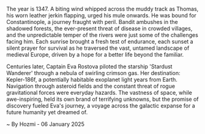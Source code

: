 
The year is 1347.  A biting wind whipped across the muddy track as Thomas, his worn leather jerkin flapping, urged his mule onwards.  He was bound for Constantinople, a journey fraught with peril.  Bandit ambushes in the shadowed forests, the ever-present threat of disease in crowded villages, and the unpredictable temper of the rivers were just some of the challenges facing him.  Each sunrise brought a fresh test of endurance, each sunset a silent prayer for survival as he traversed the vast, untamed landscape of medieval Europe, driven by a hope for a better life beyond the familiar.

Centuries later, Captain Eva Rostova piloted the starship 'Stardust Wanderer' through a nebula of swirling crimson gas.  Her destination: Kepler-186f, a potentially habitable exoplanet light years from Earth.  Navigation through asteroid fields and the constant threat of rogue gravitational forces were everyday hazards.  The vastness of space, while awe-inspiring, held its own brand of terrifying unknowns, but the promise of discovery fueled Eva's journey, a voyage across the galactic expanse for a future humanity yet dreamed of.

~ By Hozmi - 06 January 2025

